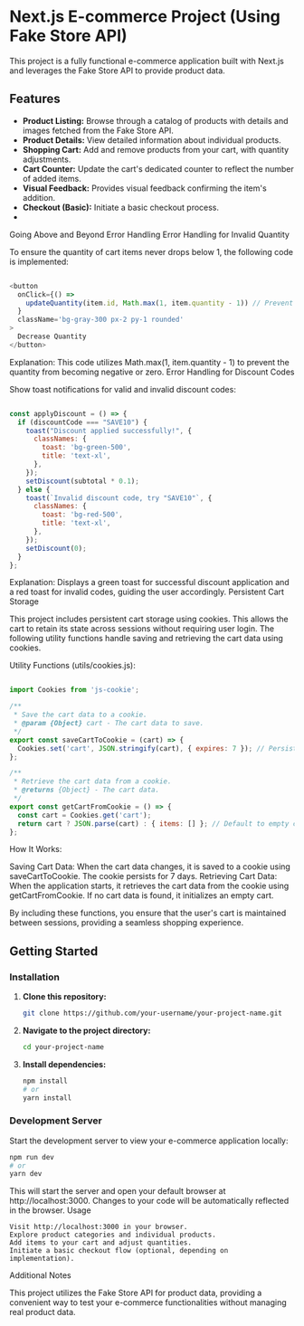 

# Next.js E-commerce Project (Using Fake Store API)

This project is a fully functional e-commerce application built with Next.js and leverages the Fake Store API to provide product data.

## Features

- **Product Listing:** Browse through a catalog of products with details and images fetched from the Fake Store API.
- **Product Details:** View detailed information about individual products.
- **Shopping Cart:** Add and remove products from your cart, with quantity adjustments.
- **Cart Counter:** Update the cart's dedicated counter to reflect the number of added items.
- **Visual Feedback:** Provides visual feedback confirming the item's addition.
- **Checkout (Basic):** Initiate a basic checkout process.
- 
Going Above and Beyond
Error Handling
Error Handling for Invalid Quantity

To ensure the quantity of cart items never drops below 1, the following code is implemented:

```javascript

<button
  onClick={() =>
    updateQuantity(item.id, Math.max(1, item.quantity - 1)) // Prevent quantity from going below 1
  }
  className='bg-gray-300 px-2 py-1 rounded'
>
  Decrease Quantity
</button>
```

Explanation: This code utilizes Math.max(1, item.quantity - 1) to prevent the quantity from becoming negative or zero.
Error Handling for Discount Codes

Show toast notifications for valid and invalid discount codes:

```javascript

const applyDiscount = () => {
  if (discountCode === "SAVE10") {
    toast("Discount applied successfully!", {
      classNames: {
        toast: 'bg-green-500',
        title: 'text-xl',
      },
    });
    setDiscount(subtotal * 0.1);
  } else {
    toast(`Invalid discount code, try "SAVE10"`, {
      classNames: {
        toast: 'bg-red-500',
        title: 'text-xl',
      },
    });
    setDiscount(0);
  }
};
```

Explanation: Displays a green toast for successful discount application and a red toast for invalid codes, guiding the user accordingly.
Persistent Cart Storage

This project includes persistent cart storage using cookies. This allows the cart to retain its state across sessions without requiring user login. The following utility functions handle saving and retrieving the cart data using cookies.

Utility Functions (utils/cookies.js):

```javascript

import Cookies from 'js-cookie';

/**
 * Save the cart data to a cookie.
 * @param {Object} cart - The cart data to save.
 */
export const saveCartToCookie = (cart) => {
  Cookies.set('cart', JSON.stringify(cart), { expires: 7 }); // Persist for 7 days
};

/**
 * Retrieve the cart data from a cookie.
 * @returns {Object} - The cart data.
 */
export const getCartFromCookie = () => {
  const cart = Cookies.get('cart');
  return cart ? JSON.parse(cart) : { items: [] }; // Default to empty cart
};
```
How It Works:

Saving Cart Data: When the cart data changes, it is saved to a cookie using saveCartToCookie. The cookie persists for 7 days.
Retrieving Cart Data: When the application starts, it retrieves the cart data from the cookie using getCartFromCookie. If no cart data is found, it initializes an empty cart.

By including these functions, you ensure that the user's cart is maintained between sessions, providing a seamless shopping experience.

## Getting Started

### Installation

1. **Clone this repository:**

    ```bash
    git clone https://github.com/your-username/your-project-name.git
    ```

2. **Navigate to the project directory:**

    ```bash
    cd your-project-name
    ```

3. **Install dependencies:**

    ```bash
    npm install
    # or
    yarn install
    ```

### Development Server

Start the development server to view your e-commerce application locally:

```bash
npm run dev
# or
yarn dev 
```

This will start the server and open your default browser at http://localhost:3000. Changes to your code will be automatically reflected in the browser.
Usage

    Visit http://localhost:3000 in your browser.
    Explore product categories and individual products.
    Add items to your cart and adjust quantities.
    Initiate a basic checkout flow (optional, depending on implementation).
    


Additional Notes

This project utilizes the Fake Store API for product data, providing a convenient way to test your e-commerce functionalities without managing real product data.
